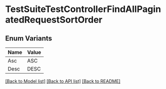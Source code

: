 # TestSuiteTestControllerFindAllPaginatedRequestSortOrder

## Enum Variants

| Name | Value |
|---- | -----|
| Asc | ASC |
| Desc | DESC |


[[Back to Model list]](../README.md#documentation-for-models) [[Back to API list]](../README.md#documentation-for-api-endpoints) [[Back to README]](../README.md)


